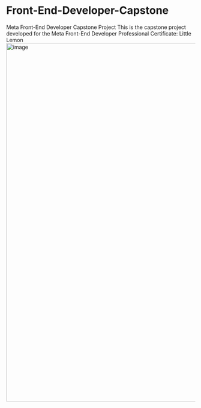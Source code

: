 # Front-End-Developer-Capstone
 Meta Front-End Developer Capstone Project
This is the capstone project developed for the Meta Front-End Developer Professional Certificate: Little Lemon
<img width="953" alt="image" src="https://github.com/vyask21/Front-End-Developer-Capstone/assets/108538470/abb8f511-d4a8-406f-ba3c-6bba1be80b75">
